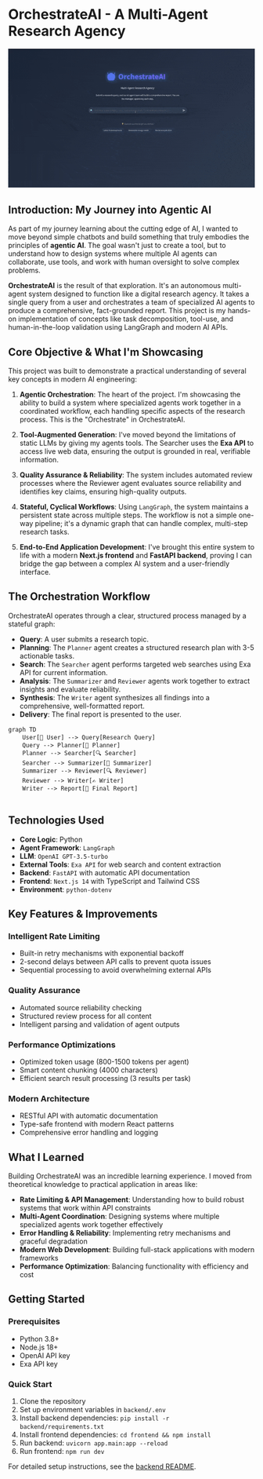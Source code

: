 # OrchestrateAI - A Multi-Agent Research Agency

![OrchestrateAI Demo](backend/OrchestraAI-demo.gif) 

## Introduction: My Journey into Agentic AI

As part of my journey learning about the cutting edge of AI, I wanted to move beyond simple chatbots and build something that truly embodies the principles of **agentic AI**. The goal wasn't just to create a tool, but to understand how to design systems where multiple AI agents can collaborate, use tools, and work with human oversight to solve complex problems.

**OrchestrateAI** is the result of that exploration. It's an autonomous multi-agent system designed to function like a digital research agency. It takes a single query from a user and orchestrates a team of specialized AI agents to produce a comprehensive, fact-grounded report. This project is my hands-on implementation of concepts like task decomposition, tool-use, and human-in-the-loop validation using LangGraph and modern AI APIs.

## Core Objective & What I'm Showcasing

This project was built to demonstrate a practical understanding of several key concepts in modern AI engineering:

1.  **Agentic Orchestration**: The heart of the project. I'm showcasing the ability to build a system where specialized agents work together in a coordinated workflow, each handling specific aspects of the research process. This is the "Orchestrate" in OrchestrateAI.

2.  **Tool-Augmented Generation**: I've moved beyond the limitations of static LLMs by giving my agents tools. The Searcher uses the **Exa API** to access live web data, ensuring the output is grounded in real, verifiable information.

3.  **Quality Assurance & Reliability**: The system includes automated review processes where the Reviewer agent evaluates source reliability and identifies key claims, ensuring high-quality outputs.

4.  **Stateful, Cyclical Workflows**: Using `LangGraph`, the system maintains a persistent state across multiple steps. The workflow is not a simple one-way pipeline; it's a dynamic graph that can handle complex, multi-step research tasks.

5.  **End-to-End Application Development**: I've brought this entire system to life with a modern **Next.js frontend** and **FastAPI backend**, proving I can bridge the gap between a complex AI system and a user-friendly interface.

## The Orchestration Workflow

OrchestrateAI operates through a clear, structured process managed by a stateful graph:

- **Query**: A user submits a research topic.
- **Planning**: The `Planner` agent creates a structured research plan with 3-5 actionable tasks.
- **Search**: The `Searcher` agent performs targeted web searches using Exa API for current information.
- **Analysis**: The `Summarizer` and `Reviewer` agents work together to extract insights and evaluate reliability.
- **Synthesis**: The `Writer` agent synthesizes all findings into a comprehensive, well-formatted report.
- **Delivery**: The final report is presented to the user.

```mermaid
graph TD
    User[👤 User] --> Query[Research Query]
    Query --> Planner[📝 Planner]
    Planner --> Searcher[🔍 Searcher]
    Searcher --> Summarizer[📖 Summarizer]
    Summarizer --> Reviewer[🔍 Reviewer]
    Reviewer --> Writer[✍️ Writer]
    Writer --> Report[📄 Final Report]
    
```

## Technologies Used

*   **Core Logic**: Python
*   **Agent Framework**: `LangGraph`
*   **LLM**: `OpenAI GPT-3.5-turbo`
*   **External Tools**: `Exa API` for web search and content extraction
*   **Backend**: `FastAPI` with automatic API documentation
*   **Frontend**: `Next.js 14` with TypeScript and Tailwind CSS
*   **Environment**: `python-dotenv`

## Key Features & Improvements

### Intelligent Rate Limiting
- Built-in retry mechanisms with exponential backoff
- 2-second delays between API calls to prevent quota issues
- Sequential processing to avoid overwhelming external APIs

### Quality Assurance
- Automated source reliability checking
- Structured review process for all content
- Intelligent parsing and validation of agent outputs

### Performance Optimizations
- Optimized token usage (800-1500 tokens per agent)
- Smart content chunking (4000 characters)
- Efficient search result processing (3 results per task)

### Modern Architecture
- RESTful API with automatic documentation
- Type-safe frontend with modern React patterns
- Comprehensive error handling and logging

## What I Learned

Building OrchestrateAI was an incredible learning experience. I moved from theoretical knowledge to practical application in areas like:

- **Rate Limiting & API Management**: Understanding how to build robust systems that work within API constraints
- **Multi-Agent Coordination**: Designing systems where multiple specialized agents work together effectively
- **Error Handling & Reliability**: Implementing retry mechanisms and graceful degradation
- **Modern Web Development**: Building full-stack applications with modern frameworks
- **Performance Optimization**: Balancing functionality with efficiency and cost

## Getting Started

### Prerequisites
- Python 3.8+
- Node.js 18+
- OpenAI API key
- Exa API key

### Quick Start
1. Clone the repository
2. Set up environment variables in `backend/.env`
3. Install backend dependencies: `pip install -r backend/requirements.txt`
4. Install frontend dependencies: `cd frontend && npm install`
5. Run backend: `uvicorn app.main:app --reload`
6. Run frontend: `npm run dev`

For detailed setup instructions, see the [backend README](backend/README.md).
